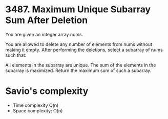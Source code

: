 # 3487. Maximum Unique Subarray Sum After Deletion

You are given an integer array nums.

You are allowed to delete any number of elements from nums without making it empty. After performing the deletions, select a subarray of nums such that:

All elements in the subarray are unique.
The sum of the elements in the subarray is maximized.
Return the maximum sum of such a subarray.

# Savio's complexity

- Time complexity O(n)
- Space complexity: O(n)
